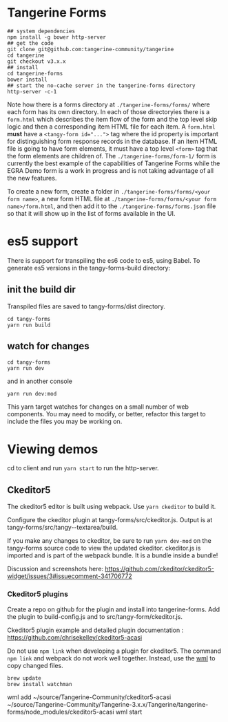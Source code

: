 # Tangerine Forms

```
## system dependencies
npm install -g bower http-server
## get the code
git clone git@github.com:tangerine-community/tangerine
cd tangerine
git checkout v3.x.x
## install
cd tangerine-forms
bower install
## start the no-cache server in the tangerine-forms directory
http-server -c-1
```

Note how there is a forms directory at `./tangerine-forms/forms/` where each form has its own directory. In each of those
directoryies there is a `form.html` which describes the item flow of the form and the top level skip logic and then a
corresponding item HTML file for each item. A `form.html` __must__ have a `<tangy-form id="...">` tag where the id property
is important for distinguishing form response records in the database. If an item HTML file is going to have form elements,
it must have a top level `<form>` tag that the form elements are children of. The `./tangerine-forms/form-1/` form is currently
the best example of the capabilities of Tangerine Forms while the EGRA Demo form is a work in progress and is not taking advantage of all the new features.

To create a new form, create a folder in `./tangerine-forms/forms/<your form name>`, a new form HTML file at `./tangerine-forms/forms/<your form name>/form.html`,
and then add it to the `./tangerine-forms/forms.json` file so that it will show up in the list of forms available in the UI.

# es5 support

There is support for transpiling the es6 code to es5, using Babel.
To generate es5 versions in the tangy-forms-build directory:

## init the build dir

Transpiled files are saved to tangy-forms/dist directory.

```
cd tangy-forms
yarn run build
```

## watch for changes

```
cd tangy-forms
yarn run dev
```

and in another console

```
yarn run dev:mod
```

This yarn target watches for changes on a small number of web components. You may need to modify, or better, refactor this
target to include the files you may be working on.

# Viewing demos

cd to client and run `yarn start` to run the http-server.

## Ckeditor5

The ckeditor5 editor is built using webpack. Use `yarn ckeditor` to build it.

Configure the ckeditor plugin at tangy-forms/src/ckeditor.js. Output is at tangy-forms/src/tangy--textarea/build.

If you make any changes to ckeditor, be sure to run `yarn dev-mod` on the tangy-forms source code to view the updated ckeditor.
ckeditor.js is imported and is part of the webpack bundle. It is a bundle inside a bundle!

Discussion and screenshots here: https://github.com/ckeditor/ckeditor5-widget/issues/3#issuecomment-341706772

### Ckeditor5 plugins

Create a repo on github for the plugin and install into tangerine-forms. Add the plugin to build-config.js and to src/tangy-form/ckeditor.js.

Ckeditor5 plugin example and detailed plugin documentation : https://github.com/chrisekelley/ckeditor5-acasi

Do not use `npm link` when developing a plugin for ckeditor5. The command `npm link` and webpack do not work well together.
Instead, use the [wml](https://github.com/wix/wml) to copy changed files.

```
brew update
brew install watchman
```

wml add  ~/source/Tangerine-Community/ckeditor5-acasi ~/source/Tangerine-Community/Tangerine-3.x.x/Tangerine/tangerine-forms/node_modules/ckeditor5-acasi
wml start
